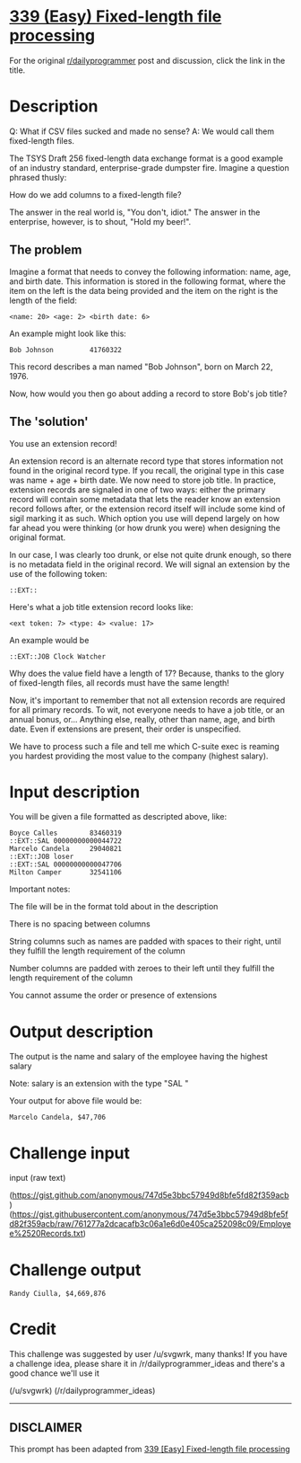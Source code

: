 # [339 (Easy) Fixed-length file processing](https://www.reddit.com/r/dailyprogrammer/comments/7b5u96/20171106_challenge_339_easy_fixedlength_file/)

For the original [r/dailyprogrammer](https://www.reddit.com/r/dailyprogrammer/) post and discussion, click the link in the title.

# Description
Q: What if CSV files sucked and made no sense? A: We would call them fixed-length files.

The TSYS Draft 256 fixed-length data exchange format is a good example of an industry standard, enterprise-grade dumpster fire. Imagine a question phrased thusly:

How do we add columns to a fixed-length file?

The answer in the real world is, "You don't, idiot." The answer in the enterprise, however, is to shout, "Hold my beer!".

## The problem
Imagine a format that needs to convey the following information: name, age, and birth date. This information is stored in the following format, where the item on the left is the data being provided and the item on the right is the length of the field:


```
<name: 20> <age: 2> <birth date: 6>
```
An example might look like this:


```
Bob Johnson         41760322
```
This record describes a man named "Bob Johnson", born on March 22, 1976.

Now, how would you then go about adding a record to store Bob's job title? 

## The 'solution'
You use an extension record!

An extension record is an alternate record type that stores information not found in the original record type. If you recall, the original type in this case was name + age + birth date. We now need to store job title. In practice, extension records are signaled in one of two ways: either the primary record will contain some metadata that lets the reader know an extension record follows after, or the extension record itself will include some kind of sigil marking it as such. Which option you use will depend largely on how far ahead you were thinking (or how drunk you were) when designing the original format.

In our case, I was clearly too drunk, or else not quite drunk enough, so there is no metadata field in the original record. We will signal an extension by the use of the following token:


```
::EXT::
```
Here's what a job title extension record looks like:


```
<ext token: 7> <type: 4> <value: 17>
```
An example would be


```
::EXT::JOB Clock Watcher
```
Why does the value field have a length of 17? Because, thanks to the glory of fixed-length files, all records must have the same length!

Now, it's important to remember that not all extension records are required for all primary records. To wit, not everyone needs to have a job title, or an annual bonus, or... Anything else, really, other than name, age, and birth date. Even if extensions are present, their order is unspecified.

We have to process such a file and tell me which C-suite exec is reaming you hardest providing the most value to the company (highest salary).

# Input description
You will be given a file formatted as descripted above, like:


```
Boyce Calles        83460319
::EXT::SAL 00000000000044722
Marcelo Candela     29040821
::EXT::JOB loser            
::EXT::SAL 00000000000047706
Milton Camper       32541106
```
Important notes:

The file will be in the format told about in the description

There is no spacing between columns

String columns such as names are padded with spaces to their right, until they fulfill the length requirement of the column

Number columns are padded with zeroes to their left until they fulfill the length requirement of the column

You cannot assume the order or presence of extensions

# Output description
The output is the name and salary of the employee having the highest salary

Note: salary is an extension with the type "SAL "

Your output for above file would be:


```
Marcelo Candela, $47,706
```
# Challenge input
input
(raw text)

(https://gist.github.com/anonymous/747d5e3bbc57949d8bfe5fd82f359acb)
(https://gist.githubusercontent.com/anonymous/747d5e3bbc57949d8bfe5fd82f359acb/raw/761277a2dcacafb3c06a1e6d0e405ca252098c09/Employee%2520Records.txt)
# Challenge output

```
Randy Ciulla, $4,669,876
```
# Credit
This challenge was suggested by user /u/svgwrk, many thanks! If you have a challenge idea, please share it in /r/dailyprogrammer_ideas and there's a good chance we'll use it

(/u/svgwrk)
(/r/dailyprogrammer_ideas)

----
## **DISCLAIMER**
This prompt has been adapted from [339 [Easy] Fixed-length file processing](https://www.reddit.com/r/dailyprogrammer/comments/7b5u96/20171106_challenge_339_easy_fixedlength_file/
)
